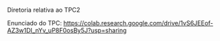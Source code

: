 Diretoria relativa ao TPC2

Enunciado do TPC:
https://colab.research.google.com/drive/1vS6JEEof-AZ3w1DI_nYv_uP8F0osBy5J?usp=sharing